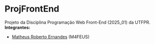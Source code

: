 # ProjFrontEnd

Projeto da Disciplina Programação Web Front-End (2025_01) da UTFPR.<br>
**Integrantes:**
- [Matheus Roberto Ernandes](M4FEUS.github.io) (M4FEUS)
